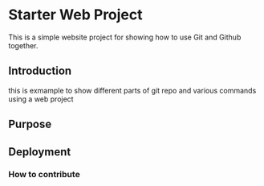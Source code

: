 # Starter Web Project
This is a simple website project for showing how to use Git and Github together.

## Introduction

this is exmample to show different parts of git repo and various commands using a web project
## Purpose

## Deployment

### How to contribute
